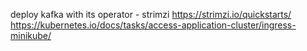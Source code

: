 deploy kafka with its operator - strimzi
https://strimzi.io/quickstarts/
https://kubernetes.io/docs/tasks/access-application-cluster/ingress-minikube/